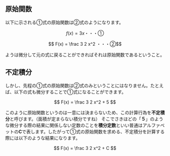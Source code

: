 ## 原始関数
以下に示される①式の原始関数は②式のようになります。

$$ f(x) = 3x ・・・①$$

$$ F(x) = \frac 3 2 x^2 ・・・②$$

ようは微分して元の式に戻ることができればそれは原始関数であるということ。

## 不定積分
しかし、先程の①式の原始関数は②式のみということにはなりません。たとえば、以下の式も微分することで①式になることができます。

$$ F(x) = \frac 3 2 x^2 + 5 $$

このように原始関数というのは一意には決まらないため、この計算行為を**不定積分**と呼びます。（面積が定まらない積分ですね）
そこでさきほどの「**５**」のような微分する際の結果に関係しない定数のことを**積分定数**といい普通はアルファベットの**C**で表します。したがって①式の原始関数を求める、不定積分を計算する際には以下のような結果になります。

$$ F(x) = \frac 3 2 x^2 + C $$